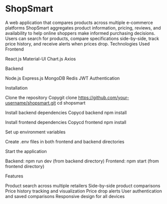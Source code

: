 # ShopSmart
A web application that compares products across multiple e-commerce platforms
ShopSmart aggregates product information, pricing, reviews, and availability to help online shoppers make informed purchasing decisions. Users can search for products, compare specifications side-by-side, track price history, and receive alerts when prices drop.
Technologies Used
Frontend

React.js
Material-UI
Chart.js
Axios

Backend

Node.js
Express.js
MongoDB
Redis
JWT Authentication

Installation

Clone the repository
Copygit clone https://github.com/your-username/shopsmart.git
cd shopsmart

Install backend dependencies
Copycd backend
npm install

Install frontend dependencies
Copycd frontend
npm install

Set up environment variables

Create .env files in both frontend and backend directories


Start the application

Backend: npm run dev (from backend directory)
Frontend: npm start (from frontend directory)



Features

Product search across multiple retailers
Side-by-side product comparisons
Price history tracking and visualization
Price drop alerts
User authentication and saved comparisons
Responsive design for all devices


